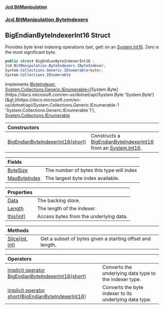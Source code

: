 ﻿#### [Jcd.BitManipulation](index.md 'index')

### [Jcd.BitManipulation.ByteIndexers](Jcd.BitManipulation.ByteIndexers.md 'Jcd.BitManipulation.ByteIndexers')

## BigEndianByteIndexerInt16 Struct

Provides byte level indexing operations (set, get) on
an [System.Int16](https://docs.microsoft.com/en-us/dotnet/api/System.Int16 'System.Int16'). Zero is the most significant
byte.

```csharp
public struct BigEndianByteIndexerInt16 :
Jcd.BitManipulation.ByteIndexers.IByteIndexer,
System.Collections.Generic.IEnumerable<byte>,
System.Collections.IEnumerable
```

Implements [IByteIndexer](Jcd.BitManipulation.ByteIndexers.IByteIndexer.md 'Jcd.BitManipulation.ByteIndexers.IByteIndexer'), [System.Collections.Generic.IEnumerable&lt;](https://docs.microsoft.com/en-us/dotnet/api/System.Collections.Generic.IEnumerable-1 'System.Collections.Generic.IEnumerable`1')[System.Byte](https://docs.microsoft.com/en-us/dotnet/api/System.Byte 'System.Byte')[&gt;](https://docs.microsoft.com/en-us/dotnet/api/System.Collections.Generic.IEnumerable-1 'System.Collections.Generic.IEnumerable`1'), [System.Collections.IEnumerable](https://docs.microsoft.com/en-us/dotnet/api/System.Collections.IEnumerable 'System.Collections.IEnumerable')

| Constructors                                                                                                                                                                                                                     |                                                                                                                                                                                                                                                                       |
|:---------------------------------------------------------------------------------------------------------------------------------------------------------------------------------------------------------------------------------|:----------------------------------------------------------------------------------------------------------------------------------------------------------------------------------------------------------------------------------------------------------------------|
| [BigEndianByteIndexerInt16(short)](Jcd.BitManipulation.ByteIndexers.BigEndianByteIndexerInt16.BigEndianByteIndexerInt16(short).md 'Jcd.BitManipulation.ByteIndexers.BigEndianByteIndexerInt16.BigEndianByteIndexerInt16(short)') | Constructs a [BigEndianByteIndexerInt16](Jcd.BitManipulation.ByteIndexers.BigEndianByteIndexerInt16.md 'Jcd.BitManipulation.ByteIndexers.BigEndianByteIndexerInt16') from an [System.Int16](https://docs.microsoft.com/en-us/dotnet/api/System.Int16 'System.Int16'). |

| Fields                                                                                                                                                               |                                          |
|:---------------------------------------------------------------------------------------------------------------------------------------------------------------------|:-----------------------------------------|
| [ByteSize](Jcd.BitManipulation.ByteIndexers.BigEndianByteIndexerInt16.ByteSize.md 'Jcd.BitManipulation.ByteIndexers.BigEndianByteIndexerInt16.ByteSize')             | The number of bytes this type will index |
| [MaxByteIndex](Jcd.BitManipulation.ByteIndexers.BigEndianByteIndexerInt16.MaxByteIndex.md 'Jcd.BitManipulation.ByteIndexers.BigEndianByteIndexerInt16.MaxByteIndex') | The largest byte index available.        |

| Properties                                                                                                                                                  |                                        |
|:------------------------------------------------------------------------------------------------------------------------------------------------------------|:---------------------------------------|
| [Data](Jcd.BitManipulation.ByteIndexers.BigEndianByteIndexerInt16.Data.md 'Jcd.BitManipulation.ByteIndexers.BigEndianByteIndexerInt16.Data')                | The backing store.                     |
| [Length](Jcd.BitManipulation.ByteIndexers.BigEndianByteIndexerInt16.Length.md 'Jcd.BitManipulation.ByteIndexers.BigEndianByteIndexerInt16.Length')          | The length of the indexer.             |
| [this[int]](Jcd.BitManipulation.ByteIndexers.BigEndianByteIndexerInt16.this[int].md 'Jcd.BitManipulation.ByteIndexers.BigEndianByteIndexerInt16.this[int]') | Access bytes from the underlying data. |

| Methods                                                                                                                                                                      |                                                           |
|:-----------------------------------------------------------------------------------------------------------------------------------------------------------------------------|:----------------------------------------------------------|
| [Slice(int, int)](Jcd.BitManipulation.ByteIndexers.BigEndianByteIndexerInt16.Slice(int,int).md 'Jcd.BitManipulation.ByteIndexers.BigEndianByteIndexerInt16.Slice(int, int)') | Get a subset of bytes given a starting offset and length. |

| Operators                                                                                                                                                                                                                                                                                                                                   |                                                        |
|:--------------------------------------------------------------------------------------------------------------------------------------------------------------------------------------------------------------------------------------------------------------------------------------------------------------------------------------------|:-------------------------------------------------------|
| [implicit operator BigEndianByteIndexerInt16(short)](Jcd.BitManipulation.ByteIndexers.BigEndianByteIndexerInt16.op_ImplicitJcd.BitManipulation.ByteIndexers.BigEndianByteIndexerInt16(short).md 'Jcd.BitManipulation.ByteIndexers.BigEndianByteIndexerInt16.op_Implicit Jcd.BitManipulation.ByteIndexers.BigEndianByteIndexerInt16(short)') | Converts the underlying data type to the indexer type. |
| [implicit operator short(BigEndianByteIndexerInt16)](Jcd.BitManipulation.ByteIndexers.BigEndianByteIndexerInt16.op_Implicitshort(Jcd.BitManipulation.ByteIndexers.BigEndianByteIndexerInt16).md 'Jcd.BitManipulation.ByteIndexers.BigEndianByteIndexerInt16.op_Implicit short(Jcd.BitManipulation.ByteIndexers.BigEndianByteIndexerInt16)') | Converts the byte indexer to its underlying data type. |

